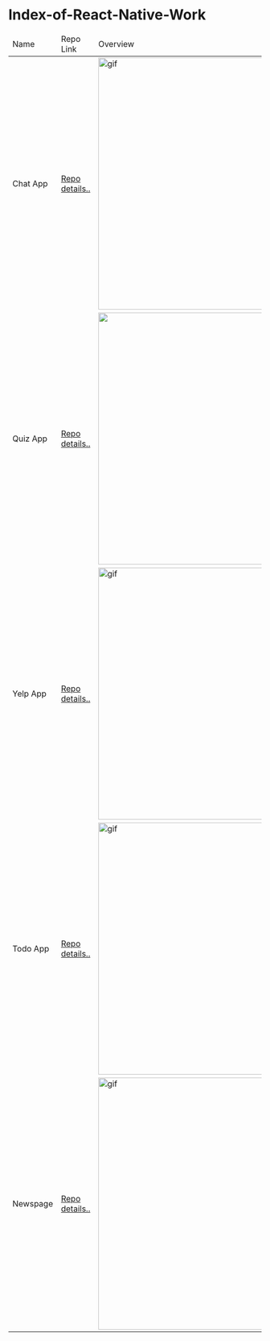 # Index-of-React-Native-Work

  <table>
        <thead>
            <tr>
                <td>Name</td>
                <td>Repo Link</td>
                <td>Overview</td>
            </tr>
        </thead>
        <tbody>
            <tr>
                <td>Chat App</td>
                <td><a href="https://github.com/ibrahimkanber/REACT-NATIVE-CHAT-APP">Repo details..</a></td>
                <td><img src="https://user-images.githubusercontent.com/65809527/101209557-377d5900-3674-11eb-8b21-87c14c9d9954.gif" alt="gif"  style="height:500px"></td>
            </tr>
            <tr>
                <td>Quiz App</td>
                <td><a href="https://github.com/ibrahimkanber/REACT-NATIVE-QUIZ-APP">Repo details..</a></td>
                <td><img src="https://user-images.githubusercontent.com/65809527/101206869-0e5ac980-3670-11eb-8a08-b6b4779df9e8.gif"  style="height:500px"></td>
            </tr>
            <tr>
                <td>Yelp App</td>
                <td><a href="https://github.com/ibrahimkanber/REACT-NATIVE-YELP-APP">Repo details..</a></td>
                <td><img src="https://user-images.githubusercontent.com/65809527/101206586-9f7d7080-366f-11eb-9005-494a84788c11.gif" alt="gif"  style="height:500px"></td>
            </tr>
            <tr>
                <td>Todo App</td>
                <td><a href="https://github.com/ibrahimkanber/REACT-NATIVE-TODO-APP-1">Repo details..</a></td>
                <td><img src="https://user-images.githubusercontent.com/65809527/101206659-b91eb800-366f-11eb-9407-0aedc6a7a792.gif" alt="gif"  style="height:500px"></td>
            </tr>
            <tr>
                <td>Newspage</td>
                <td><a href="https://github.com/ibrahimkanber/REACT-NATIVE-INTRO--NEWSPAGE">Repo details..</a></td>
                <td><img src="https://user-images.githubusercontent.com/65809527/101206695-c76cd400-366f-11eb-8cc7-2c6a64bc34b6.gif" alt="gif"  style="height:500px"></td>
            </tr>
        </tbody>
    </table>
